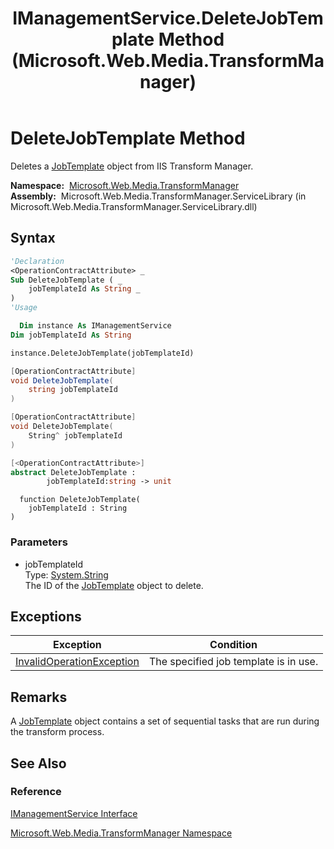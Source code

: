 ﻿---
title: IManagementService.DeleteJobTemplate Method  (Microsoft.Web.Media.TransformManager)
TOCTitle: DeleteJobTemplate Method
ms:assetid: M:Microsoft.Web.Media.TransformManager.IManagementService.DeleteJobTemplate(System.String)
ms:mtpsurl: https://msdn.microsoft.com/en-us/library/microsoft.web.media.transformmanager.imanagementservice.deletejobtemplate(v=VS.90)
ms:contentKeyID: 35521190
ms.date: 06/14/2012
mtps_version: v=VS.90
f1_keywords:
- Microsoft.Web.Media.TransformManager.IManagementService.DeleteJobTemplate
dev_langs:
- csharp
- jscript
- vb
- FSharp
- cpp
api_location:
- Microsoft.Web.Media.TransformManager.ServiceLibrary.dll
api_name:
- Microsoft.Web.Media.TransformManager.IManagementService.DeleteJobTemplate
api_type:
- Managed
topic_type:
- apiref
- kbSyntax
product_family_name: VS
ROBOTS: INDEX,FOLLOW
---

# DeleteJobTemplate Method

Deletes a [JobTemplate](jobtemplate-class-microsoft-web-media-transformmanager.md) object from IIS Transform Manager.

**Namespace:**  [Microsoft.Web.Media.TransformManager](microsoft-web-media-transformmanager-namespace.md)  
**Assembly:**  Microsoft.Web.Media.TransformManager.ServiceLibrary (in Microsoft.Web.Media.TransformManager.ServiceLibrary.dll)

## Syntax

```vb
'Declaration
<OperationContractAttribute> _
Sub DeleteJobTemplate ( _
    jobTemplateId As String _
)
'Usage

  Dim instance As IManagementService
Dim jobTemplateId As String

instance.DeleteJobTemplate(jobTemplateId)
```

```csharp
[OperationContractAttribute]
void DeleteJobTemplate(
    string jobTemplateId
)
```

```cpp
[OperationContractAttribute]
void DeleteJobTemplate(
    String^ jobTemplateId
)
```

``` fsharp
[<OperationContractAttribute>]
abstract DeleteJobTemplate : 
        jobTemplateId:string -> unit 
```

```jscript
  function DeleteJobTemplate(
    jobTemplateId : String
)
```

### Parameters

  - jobTemplateId  
    Type: [System.String](https://msdn.microsoft.com/library/s1wwdcbf)  
    The ID of the [JobTemplate](jobtemplate-class-microsoft-web-media-transformmanager.md) object to delete.  

## Exceptions

|Exception|Condition|
|--- |--- |
|[InvalidOperationException](https://msdn.microsoft.com/library/2asft85a)|The specified job template is in use.|


## Remarks

A [JobTemplate](jobtemplate-class-microsoft-web-media-transformmanager.md) object contains a set of sequential tasks that are run during the transform process.

## See Also

### Reference

[IManagementService Interface](imanagementservice-interface-microsoft-web-media-transformmanager.md)

[Microsoft.Web.Media.TransformManager Namespace](microsoft-web-media-transformmanager-namespace.md)

